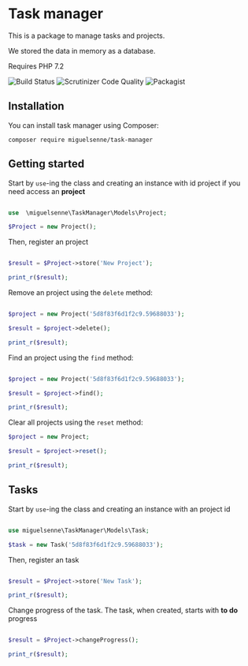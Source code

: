 Task manager
=============
This is a package to manage tasks and projects.

We stored the data in memory as a database.

Requires PHP 7.2

![Build Status](https://travis-ci.org/miguelsenne/taskManager.svg?branch=master) ![Scrutinizer Code Quality](https://scrutinizer-ci.com/g/miguelsenne/taskManager/badges/quality-score.png?b=master) ![Packagist](https://img.shields.io/packagist/dt/miguelsenne/task-manager.svg)

Installation
------------

You can install task manager using Composer:

```
composer require miguelsenne/task-manager
```

Getting started
--------

Start by `use`-ing the class and creating an instance with id project if you need access an **project**

```php

use  \miguelsenne\TaskManager\Models\Project;  

$Project = new Project();

```

Then, register an project

```php 

$result = $Project->store('New Project');

print_r($result);

```

Remove an project using the `delete` method:

```php 

$project = new Project('5d8f83f6d1f2c9.59688033');

$result = $project->delete();

print_r($result);

```

Find an project using the `find` method:

```php 

$project = new Project('5d8f83f6d1f2c9.59688033');

$result = $project->find();

print_r($result);

```

Clear all projects using the `reset` method:

```php 
$project = new Project;

$result = $project->reset();

print_r($result);

```

Tasks
--------

Start by `use`-ing the class and creating an instance with an project id

```php 

use miguelsenne\TaskManager\Models\Task;

$task = new Task('5d8f83f6d1f2c9.59688033');

```

Then, register an task

```php 

$result = $Project->store('New Task');

print_r($result);

```

Change progress of the task. The task, when created, starts with **to do** progress

```php 

$result = $Project->changeProgress();

print_r($result);

```
